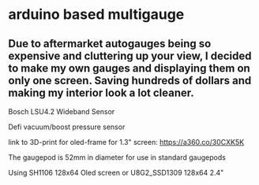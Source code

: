 # arduino based multigauge
## Due to aftermarket autogauges being so expensive and cluttering up your view, I decided to make my own gauges and displaying them on only one screen. Saving hundreds of dollars and making my interior look a lot cleaner.



Bosch LSU4.2 Wideband Sensor

Defi vacuum/boost pressure sensor



link to 3D-print for oled-frame for 1.3" screen: https://a360.co/30CXK5K
 
The gaugepod is 52mm in diameter for use in standard gaugepods

Using SH1106 128x64 Oled screen or U8G2_SSD1309 128x64 2.4"



